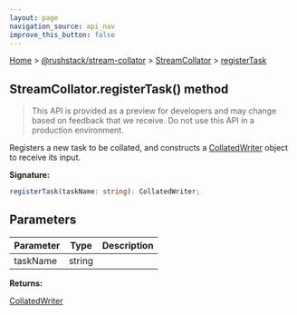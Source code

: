 ```yaml
---
layout: page
navigation_source: api_nav
improve_this_button: false
---
```



[Home](./index.md) &gt; [@rushstack/stream-collator](./stream-collator.md) &gt; [StreamCollator](./stream-collator.streamcollator.md) &gt; [registerTask](./stream-collator.streamcollator.registertask.md)

## StreamCollator.registerTask() method

> This API is provided as a preview for developers and may change based on feedback that we receive. Do not use this API in a production environment.
>

Registers a new task to be collated, and constructs a [CollatedWriter](./stream-collator.collatedwriter.md) object to receive its input.

<b>Signature:</b>

```typescript
registerTask(taskName: string): CollatedWriter;
```

## Parameters

|  Parameter | Type | Description |
|  --- | --- | --- |
|  taskName | string |  |

<b>Returns:</b>

[CollatedWriter](./stream-collator.collatedwriter.md)
